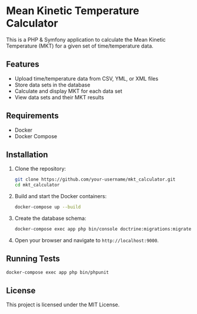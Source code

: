 # Mean Kinetic Temperature Calculator

This is a PHP & Symfony application to calculate the Mean Kinetic Temperature (MKT) for a given set of time/temperature data.

## Features

- Upload time/temperature data from CSV, YML, or XML files
- Store data sets in the database
- Calculate and display MKT for each data set
- View data sets and their MKT results

## Requirements

- Docker
- Docker Compose

## Installation

1. Clone the repository:

   ```bash
   git clone https://github.com/your-username/mkt_calculator.git
   cd mkt_calculator
   ```

2. Build and start the Docker containers:

   ```bash
   docker-compose up --build
   ```

3. Create the database schema:

   ```bash
   docker-compose exec app php bin/console doctrine:migrations:migrate
   ```

4. Open your browser and navigate to `http://localhost:9000`.

## Running Tests

```bash
docker-compose exec app php bin/phpunit
```

## License

This project is licensed under the MIT License.